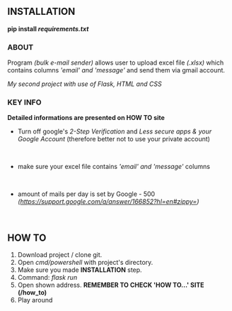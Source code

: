 ## INSTALLATION

**pip install *requirements.txt***
<br />

### ABOUT

Program *(bulk e-mail sender)* allows user to upload excel file *(.xlsx)* which contains columns *'email' and 'message'* and send them via gmail account.
<br />

*My second project with use of Flask, HTML and CSS*
<br />

### KEY INFO

**Detailed informations are presented on HOW TO site**
<br />

- Turn off google's *2-Step Verification* and *Less secure apps & your Google Account* (therefore better not to use your private account)
<br />

- make sure your excel file contains *'email' and 'message'* columns
<br />

- amount of mails per day is set by Google - 500 *(https://support.google.com/a/answer/166852?hl=en#zippy=)*
<br />

## HOW TO
1. Download project / clone git. 
2. Open *cmd/powershell* with project's directory.
3. Make sure you made **INSTALLATION** step.
4. Command: *flask run* 
5. Open shown address. **REMEMBER TO CHECK 'HOW TO...' SITE (/how_to)**
6. Play around
